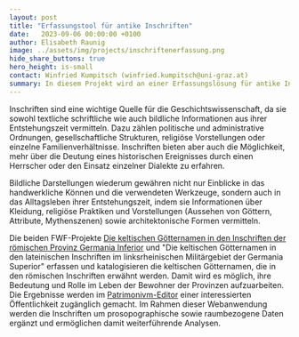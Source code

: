 ```yaml
---
layout: post
title: "Erfassungstool für antike Inschriften"
date:   2023-09-06 00:00:00 +0100
author: Elisabeth Raunig
image: ../assets/img/projects/inschriftenerfassung.png
hide_share_buttons: true
hero_height: is-small
contact: Winfried Kumpitsch (winfried.kumpitsch@uni-graz.at)
summary: In diesem Projekt wird an einer Erfassungslösung für antike Inschriften gearbeitet. 
---
```


Inschriften sind eine wichtige Quelle für die Geschichtswissenschaft, da sie sowohl textliche schriftliche wie auch bildliche Informationen aus ihrer Entstehungszeit vermitteln. Dazu zählen politische und administrative Ordnungen, gesellschaftliche Strukturen, religiöse Vorstellungen oder einzelne Familienverhältnisse. Inschriften bieten aber auch die Möglichkeit, mehr über die Deutung eines historischen Ereignisses durch einen Herrscher oder den Einsatz einzelner Dialekte zu erfahren.

Bildliche Darstellungen wiederum gewähren nicht nur Einblicke in das handwerkliche Können und die verwendeten Werkzeuge, sondern auch in das Alltagsleben ihrer Entstehungszeit, indem sie Informationen über Kleidung, religiöse Praktiken und Vorstellungen (Aussehen von Göttern, Attribute, Mythenszenen) sowie architektonische Formen vermitteln.

Die beiden FWF-Projekte [Die keltischen Götternamen in den Inschriften der römischen Provinz Germania Inferior](https://gams.uni-graz.at/context:fercan) und "Die keltischen Götternamen in den lateinischen Inschriften im linksrheinischen Militärgebiet der Germania Superior" erfassen und katalogisieren die keltischen Götternamen, die in den römischen Inschriften erwähnt werden.
Damit wird es möglich, ihre Bedeutung und Rolle im Leben der Bewohner der Provinzen aufzuarbeiten. Die Ergebnisse werden im [Patrimonivm-Editor](https://patrimonium.huma-num.fr/atlas/editor/) einer interessierten Öffentlichkeit zugänglich gemacht. Im Rahmen dieser Webanwendung werden die Inschriften um prosopographische sowie raumbezogene Daten ergänzt und ermöglichen damit weiterführende Analysen.
